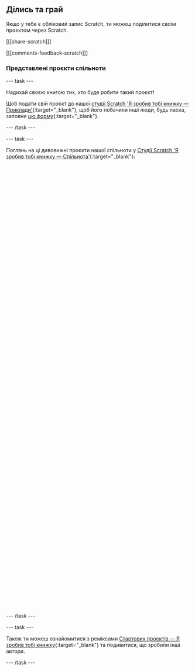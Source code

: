 ## Ділись та грай

Якщо у тебе є обліковий запис Scratch, ти можеш поділитися своїм проєктом через Scratch.

[[[share-scratch]]]

[[[comments-feedback-scratch]]]

### Представлені проєкти спільноти

--- task ---

Надихай своєю книгою тих, хто буде робити такий проєкт!

Щоб подати свій проєкт до нашої [студії Scratch 'Я зробив тобі книжку — Приклади'](https://scratch.mit.edu/studios/29092393){:target="_blank"}, щоб його побачили інші люди, будь ласка, заповни [цю форму](https://form.raspberrypi.org/f/community-project-submissions){:target="_blank"}.

--- /task ---

--- task ---

Поглянь на ці дивовижні проєкти нашої спільноти у [Студії Scratch 'Я зробив тобі книжку — Спільнота'](https://scratch.mit.edu/studios/29092393){:target="_blank"}:
<div class="scratch-preview" style="margin-left: 15px;">
  <iframe allowtransparency="true" width="485" height="402" src="" frameborder="0"></iframe>
</div>
<div class="scratch-preview" style="margin-left: 15px;">
  <iframe allowtransparency="true" width="485" height="402" src="" frameborder="0"></iframe>
</div>
<div class="scratch-preview" style="margin-left: 15px;">
  <iframe allowtransparency="true" width="485" height="402" src="" frameborder="0"></iframe>
</div>

--- /task ---

--- task ---

Також ти можеш ознайомитися з реміксами [Стартових проєктів — Я зробив тобі книжку](https://scratch.mit.edu/projects/582223042/remixes){:target="_blank"} та подивитися, що зробили інші автори.

--- /task ---
